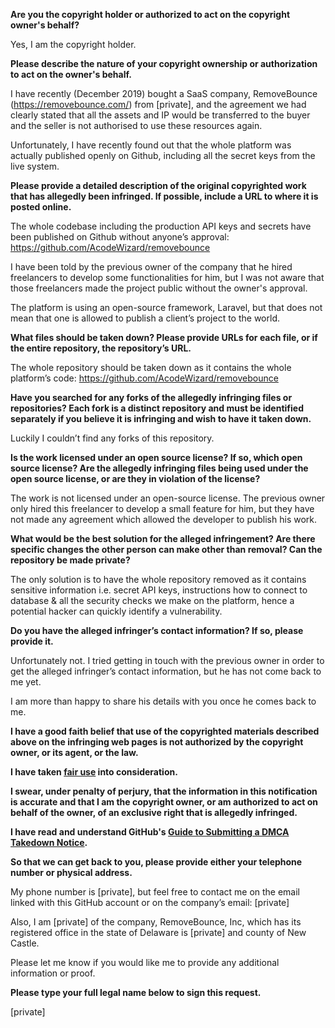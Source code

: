 **Are you the copyright holder or authorized to act on the copyright owner's behalf?**

Yes, I am the copyright holder.

**Please describe the nature of your copyright ownership or authorization to act on the owner's behalf.**

I have recently (December 2019) bought a SaaS company, RemoveBounce (https://removebounce.com/) from [private], and the agreement we had clearly stated that all the assets and IP would be transferred to the buyer and the seller is not authorised to use these resources again.

Unfortunately, I have recently found out that the whole platform was actually published openly on Github, including all the secret keys from the live system.

**Please provide a detailed description of the original copyrighted work that has allegedly been infringed. If possible, include a URL to where it is posted online.**

The whole codebase including the production API keys and secrets have been published on Github without anyone’s approval:    https://github.com/AcodeWizard/removebounce

I have been told by the previous owner of the company that he hired freelancers to develop some functionalities for him, but I was not aware that those freelancers made the project public without the owner's approval.

The platform is using an open-source framework, Laravel, but that does not mean that one is allowed to publish a client’s project to the world.

**What files should be taken down? Please provide URLs for each file, or if the entire repository, the repository’s URL.**

The whole repository should be taken down as it contains the whole platform’s code: https://github.com/AcodeWizard/removebounce

**Have you searched for any forks of the allegedly infringing files or repositories? Each fork is a distinct repository and must be identified separately if you believe it is infringing and wish to have it taken down.**

Luckily I couldn’t find any forks of this repository.

**Is the work licensed under an open source license? If so, which open source license? Are the allegedly infringing files being used under the open source license, or are they in violation of the license?**

The work is not licensed under an open-source license. The previous owner only hired this freelancer to develop a small feature for him, but they have not made any agreement which allowed the developer to publish his work.

**What would be the best solution for the alleged infringement? Are there specific changes the other person can make other than removal? Can the repository be made private?**

The only solution is to have the whole repository removed as it contains sensitive information i.e. secret API keys, instructions how to connect to database & all the security checks we make on the platform, hence a potential hacker can quickly identify a vulnerability.

**Do you have the alleged infringer’s contact information? If so, please provide it.**

Unfortunately not. I tried getting in touch with the previous owner in order to get the alleged infringer’s contact information, but he has not come back to me yet.

I am more than happy to share his details with you once he comes back to me.

**I have a good faith belief that use of the copyrighted materials described above on the infringing web pages is not authorized by the copyright owner, or its agent, or the law.**

**I have taken <a href="https://www.lumendatabase.org/topics/22">fair use</a> into consideration.**

**I swear, under penalty of perjury, that the information in this notification is accurate and that I am the copyright owner, or am authorized to act on behalf of the owner, of an exclusive right that is allegedly infringed.**

**I have read and understand GitHub's <a href="https://help.github.com/articles/guide-to-submitting-a-dmca-takedown-notice/">Guide to Submitting a DMCA Takedown Notice</a>.**

**So that we can get back to you, please provide either your telephone number or physical address.**

My phone number is [private], but feel free to contact me on the email linked with this GitHub account or on the company’s email: [private]

Also, I am [private] of the company, RemoveBounce, Inc, which has its registered office in the state of Delaware is [private] and county of New Castle.

Please let me know if you would like me to provide any additional information or proof.

**Please type your full legal name below to sign this request.**

[private]
